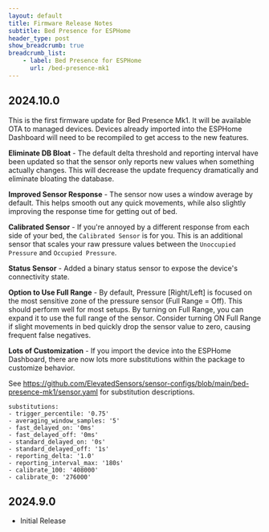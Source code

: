 ```yaml
---
layout: default
title: Firmware Release Notes
subtitle: Bed Presence for ESPHome
header_type: post
show_breadcrumb: true
breadcrumb_list:
    - label: Bed Presence for ESPHome
      url: /bed-presence-mk1
---
```


## 2024.10.0
This is the first firmware update for Bed Presence Mk1. It will be available OTA to managed devices. Devices already imported into the ESPHome Dashboard will need to be recompiled to get access to the new features.

**Eliminate DB Bloat** - The default delta threshold and reporting interval have been updated so that the sensor only reports new values when something actually changes. This will decrease the update frequency dramatically and eliminate bloating the database.

**Improved Sensor Response** - The sensor now uses a window average by default. This helps smooth out any quick movements, while also slightly improving the response time for getting out of bed.

**Calibrated Sensor** - If you're annoyed by a different response from each side of your bed, the `Calibrated Sensor` is for you. This is an additional sensor that scales your raw pressure values between the `Unoccupied Pressure` and `Occupied Pressure`.

**Status Sensor** - Added a binary status sensor to expose the device's connectivity state.

**Option to Use Full Range** - By default, Pressure [Right/Left] is focused on the most sensitive zone of the pressure sensor (Full Range = Off). This should perform well for most setups. By turning on Full Range, you can expand it to use the full range of the sensor. Consider turning ON Full Range if slight movements in bed quickly drop the sensor value to zero, causing frequent false negatives.

**Lots of Customization** - If you import the device into the ESPHome Dashboard, there are now lots more substitutions within the package to customize behavior.

See <a href="https://github.com/ElevatedSensors/sensor-configs/blob/main/bed-presence-mk1/sensor.yaml" target="_blank">https://github.com/ElevatedSensors/sensor-configs/blob/main/bed-presence-mk1/sensor.yaml</a> for substitution descriptions.

```
substitutions:
- trigger_percentile: '0.75'
- averaging_window_samples: '5'
- fast_delayed_on: '0ms'
- fast_delayed_off: '0ms'
- standard_delayed_on: '0s'
- standard_delayed_off: '1s'
- reporting_delta: '1.0'
- reporting_interval_max: '180s'
- calibrate_100: '408000'
- calibrate_0: '276000'
```

## 2024.9.0
- Initial Release


